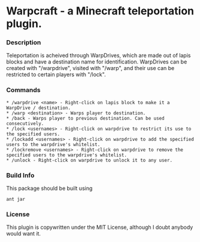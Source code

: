 Warpcraft - a Minecraft teleportation plugin.
=============================================

### Description ###
Teleportation is acheived through WarpDrives, which are made out of lapis blocks and have a destination name for identification. WarpDrives can be created with "/warpdrive", visited with "/warp", and their use can be restricted to certain players with "/lock". 

### Commands ###
    * /warpdrive <name> - Right-click on lapis block to make it a WarpDrive / destination.
    * /warp <destination> - Warps player to destination.
    * /back - Warps player to previous destination. Can be used consecutively.
    * /lock <usernames> - Right-click on warpdrive to restrict its use to the specified users.
    * /lockadd <usernames> - Right-click on warpdrive to add the specified users to the warpdrive's whitelist.
    * /lockremove <usernames> - Right-click on warpdrive to remove the specified users to the warpdrive's whitelist.
    * /unlock - Right-click on warpdrive to unlock it to any user.

### Build Info ###
This package should be built using

    ant jar

### License ###
This plugin is copywritten under the MIT License, although I doubt anybody would want it.
